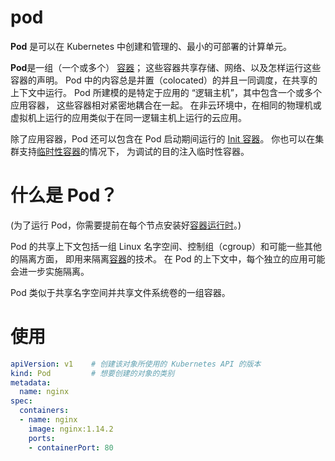 # **pod**

**Pod** 是可以在 Kubernetes 中创建和管理的、最小的可部署的计算单元。

**Pod**是一组（一个或多个） [容器](https://kubernetes.io/zh-cn/docs/concepts/overview/what-is-kubernetes/#why-containers)； 这些容器共享存储、网络、以及怎样运行这些容器的声明。 Pod 中的内容总是并置（colocated）的并且一同调度，在共享的上下文中运行。 Pod 所建模的是特定于应用的 “逻辑主机”，其中包含一个或多个应用容器， 这些容器相对紧密地耦合在一起。 在非云环境中，在相同的物理机或虚拟机上运行的应用类似于在同一逻辑主机上运行的云应用。

除了应用容器，Pod 还可以包含在 Pod 启动期间运行的 [Init 容器](https://kubernetes.io/zh-cn/docs/concepts/workloads/pods/init-containers/)。 你也可以在集群支持[临时性容器](https://kubernetes.io/zh-cn/docs/concepts/workloads/pods/ephemeral-containers/)的情况下， 为调试的目的注入临时性容器。



# 什么是 Pod？

(为了运行 Pod，你需要提前在每个节点安装好[容器运行时](https://kubernetes.io/zh-cn/docs/setup/production-environment/container-runtimes/)。)

Pod 的共享上下文包括一组 Linux 名字空间、控制组（cgroup）和可能一些其他的隔离方面， 即用来隔离[容器](https://kubernetes.io/zh-cn/docs/concepts/overview/what-is-kubernetes/#why-containers)的技术。 在 Pod 的上下文中，每个独立的应用可能会进一步实施隔离。

Pod 类似于共享名字空间并共享文件系统卷的一组容器。



# 使用

```yaml
apiVersion: v1    # 创建该对象所使用的 Kubernetes API 的版本
kind: Pod         # 想要创建的对象的类别
metadata: 
  name: nginx
spec:
  containers:
  - name: nginx
    image: nginx:1.14.2
    ports:
    - containerPort: 80

```

